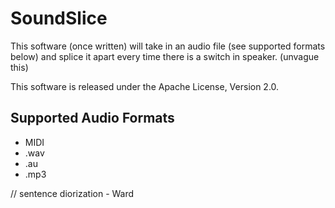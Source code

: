 SoundSlice
===================================

  This software (once written) will take in an audio file (see supported formats below) and splice it apart every time there is a switch in speaker. (unvague this)

  This software is released under the Apache License, Version 2.0.


Supported Audio Formats
--------

* MIDI
* .wav
* .au
* .mp3

// sentence diorization - Ward
